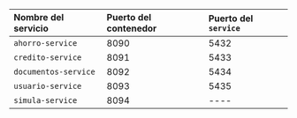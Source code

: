 | Nombre del servicio  | Puerto del contenedor | Puerto del `service` |
|:---------------------|:----------------------|:---------------------|
| `ahorro-service`     | 8090                  | 5432                 |
| `credito-service`    | 8091                  | 5433                 |
| `documentos-service` | 8092                  | 5434                 |
| `usuario-service`    | 8093                  | 5435                 |
| `simula-service`     | 8094                  | ----                 |